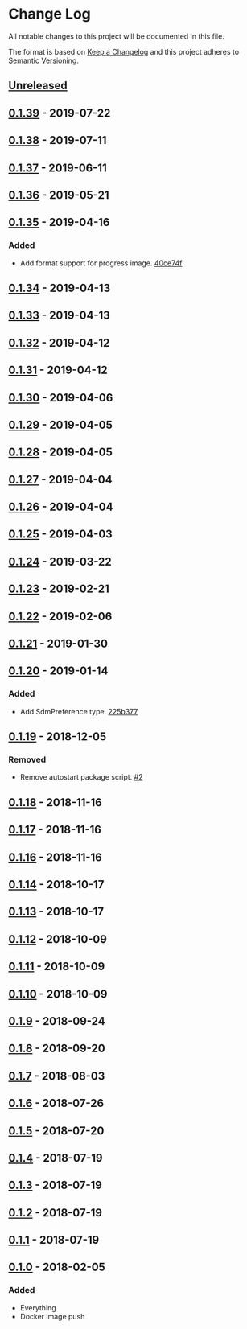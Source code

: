 # Change Log

All notable changes to this project will be documented in this file.

The format is based on [Keep a Changelog](http://keepachangelog.com/)
and this project adheres to [Semantic Versioning](http://semver.org/).

## [Unreleased](https://github.com/atomist/automation-client-sidecar-ts/compare/0.1.39...HEAD)

## [0.1.39](https://github.com/atomist/automation-client-sidecar-ts/compare/0.1.38...0.1.39) - 2019-07-22

## [0.1.38](https://github.com/atomist/automation-client-sidecar-ts/compare/0.1.37...0.1.38) - 2019-07-11

## [0.1.37](https://github.com/atomist/automation-client-sidecar-ts/compare/0.1.36...0.1.37) - 2019-06-11

## [0.1.36](https://github.com/atomist/automation-client-sidecar-ts/compare/0.1.35...0.1.36) - 2019-05-21

## [0.1.35](https://github.com/atomist/automation-client-sidecar-ts/compare/0.1.34...0.1.35) - 2019-04-16

### Added

-   Add format support for progress image. [40ce74f](https://github.com/atomist/sdm-automation/commit/40ce74fdd3eacaa8d810eea1a1ce48cd1be89dd0)

## [0.1.34](https://github.com/atomist/automation-client-sidecar-ts/compare/0.1.33...0.1.34) - 2019-04-13

## [0.1.33](https://github.com/atomist/automation-client-sidecar-ts/compare/0.1.32...0.1.33) - 2019-04-13

## [0.1.32](https://github.com/atomist/automation-client-sidecar-ts/compare/0.1.31...0.1.32) - 2019-04-12

## [0.1.31](https://github.com/atomist/automation-client-sidecar-ts/compare/0.1.30...0.1.31) - 2019-04-12

## [0.1.30](https://github.com/atomist/automation-client-sidecar-ts/compare/0.1.29...0.1.30) - 2019-04-06

## [0.1.29](https://github.com/atomist/automation-client-sidecar-ts/compare/0.1.28...0.1.29) - 2019-04-05

## [0.1.28](https://github.com/atomist/automation-client-sidecar-ts/compare/0.1.27...0.1.28) - 2019-04-05

## [0.1.27](https://github.com/atomist/automation-client-sidecar-ts/compare/0.1.26...0.1.27) - 2019-04-04

## [0.1.26](https://github.com/atomist/automation-client-sidecar-ts/compare/0.1.25...0.1.26) - 2019-04-04

## [0.1.25](https://github.com/atomist/automation-client-sidecar-ts/compare/0.1.24...0.1.25) - 2019-04-03

## [0.1.24](https://github.com/atomist/automation-client-sidecar-ts/compare/0.1.23...0.1.24) - 2019-03-22

## [0.1.23](https://github.com/atomist/automation-client-sidecar-ts/compare/0.1.22...0.1.23) - 2019-02-21

## [0.1.22](https://github.com/atomist/automation-client-sidecar-ts/compare/0.1.21...0.1.22) - 2019-02-06

## [0.1.21](https://github.com/atomist/automation-client-sidecar-ts/compare/0.1.20...0.1.21) - 2019-01-30

## [0.1.20](https://github.com/atomist/automation-client-sidecar-ts/compare/0.1.19...0.1.20) - 2019-01-14

### Added

-   Add SdmPreference type. [225b377](https://github.com/atomist/sdm-automation/commit/225b3772fa350888542fbbe2e61c27578264f49c)

## [0.1.19](https://github.com/atomist/automation-client-sidecar-ts/compare/0.1.18...0.1.19) - 2018-12-05

### Removed

-   Remove autostart package script. [#2](https://github.com/atomist/sdm-automation/issues/2)

## [0.1.18](https://github.com/atomist/automation-client-sidecar-ts/compare/0.1.17...0.1.18) - 2018-11-16

## [0.1.17](https://github.com/atomist/automation-client-sidecar-ts/compare/0.1.16...0.1.17) - 2018-11-16

## [0.1.16](https://github.com/atomist/automation-client-sidecar-ts/compare/0.1.14...0.1.16) - 2018-11-16

## [0.1.14](https://github.com/atomist/automation-client-sidecar-ts/compare/0.1.13...0.1.14) - 2018-10-17

## [0.1.13](https://github.com/atomist/automation-client-sidecar-ts/compare/0.1.12...0.1.13) - 2018-10-17

## [0.1.12](https://github.com/atomist/automation-client-sidecar-ts/compare/0.1.11...0.1.12) - 2018-10-09

## [0.1.11](https://github.com/atomist/automation-client-sidecar-ts/compare/0.1.10...0.1.11) - 2018-10-09

## [0.1.10](https://github.com/atomist/automation-client-sidecar-ts/compare/0.1.9...0.1.10) - 2018-10-09

## [0.1.9](https://github.com/atomist/automation-client-sidecar-ts/compare/0.1.8...0.1.9) - 2018-09-24

## [0.1.8](https://github.com/atomist/automation-client-sidecar-ts/compare/0.1.7...0.1.8) - 2018-09-20

## [0.1.7](https://github.com/atomist/automation-client-sidecar-ts/compare/0.1.6...0.1.7) - 2018-08-03

## [0.1.6](https://github.com/atomist/automation-client-sidecar-ts/compare/0.1.5...0.1.6) - 2018-07-26

## [0.1.5](https://github.com/atomist/automation-client-sidecar-ts/compare/0.1.4...0.1.5) - 2018-07-20

## [0.1.4](https://github.com/atomist/automation-client-sidecar-ts/compare/0.1.3...0.1.4) - 2018-07-19

## [0.1.3](https://github.com/atomist/automation-client-sidecar-ts/compare/0.1.2...0.1.3) - 2018-07-19

## [0.1.2](https://github.com/atomist/automation-client-sidecar-ts/compare/0.1.1...0.1.2) - 2018-07-19

## [0.1.1](https://github.com/atomist/automation-client-sidecar-ts/compare/0.1.0...0.1.1) - 2018-07-19

## [0.1.0](https://github.com/atomist/automation-client-sidecar-ts/tree/0.1.0) - 2018-02-05

### Added

-   Everything
-   Docker image push
